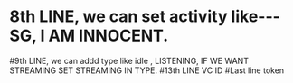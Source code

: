 # 8th LINE, we can set activity like---  SG, I AM INNOCENT.
#9th LINE, we can addd type like idle , LISTENING, IF WE WANT STREAMING SET STREAMING IN TYPE.
#13th LINE VC ID
#Last line token
